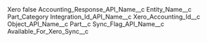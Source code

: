 <?xml version="1.0" encoding="UTF-8"?>
<CustomMetadata xmlns="http://soap.sforce.com/2006/04/metadata" xmlns:xsi="http://www.w3.org/2001/XMLSchema-instance" xmlns:xsd="http://www.w3.org/2001/XMLSchema">
    <label>Xero</label>
    <protected>false</protected>
    <values>
        <field>Accounting_Response_API_Name__c</field>
        <value xsi:nil="true"/>
    </values>
    <values>
        <field>Entity_Name__c</field>
        <value xsi:type="xsd:string">Part_Category</value>
    </values>
    <values>
        <field>Integration_Id_API_Name__c</field>
        <value xsi:type="xsd:string">Xero_Accounting_Id__c</value>
    </values>
    <values>
        <field>Object_API_Name__c</field>
        <value xsi:type="xsd:string">Part__c</value>
    </values>
    <values>
        <field>Sync_Flag_API_Name__c</field>
        <value xsi:type="xsd:string">Available_For_Xero_Sync__c</value>
    </values>
</CustomMetadata>
